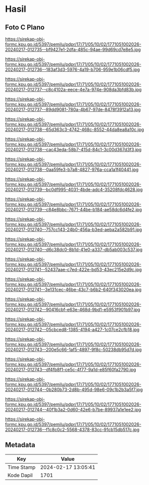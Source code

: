 # Hasil

## Foto C Plano

https://sirekap-obj-formc.kpu.go.id/5397/pemilu/pdpr/17/71/05/10/02/1771051002026-20240217-012735--bf9427e1-2dfa-485c-94ae-99d69cd7e8e5.jpg

https://sirekap-obj-formc.kpu.go.id/5397/pemilu/pdpr/17/71/05/10/02/1771051002026-20240217-012736--183af3d3-5976-4a19-b706-959e1b06cdf5.jpg

https://sirekap-obj-formc.kpu.go.id/5397/pemilu/pdpr/17/71/05/10/02/1771051002026-20240217-012737--c8c4102a-eece-4e7a-974e-908da3bfd83b.jpg

https://sirekap-obj-formc.kpu.go.id/5397/pemilu/pdpr/17/71/05/10/02/1771051002026-20240217-012737--89dd9081-780a-4b67-97de-8478f3912a13.jpg

https://sirekap-obj-formc.kpu.go.id/5397/pemilu/pdpr/17/71/05/10/02/1771051002026-20240217-012738--65d363c3-4742-468c-8552-44da8ea8a10c.jpg

https://sirekap-obj-formc.kpu.go.id/5397/pemilu/pdpr/17/71/05/10/02/1771051002026-20240217-012738--cac43eda-58b7-415d-84c1-3c00d367d3f3.jpg

https://sirekap-obj-formc.kpu.go.id/5397/pemilu/pdpr/17/71/05/10/02/1771051002026-20240217-012738--0aa59fe3-b7a8-4827-976a-cca1a1f40441.jpg

https://sirekap-obj-formc.kpu.go.id/5397/pemilu/pdpr/17/71/05/10/02/1771051002026-20240217-012739--bc0df995-4031-4bde-adc4-35208fdc4628.jpg

https://sirekap-obj-formc.kpu.go.id/5397/pemilu/pdpr/17/71/05/10/02/1771051002026-20240217-012739--c84e8bbc-7671-44be-b184-ae58dc6d4fe2.jpg

https://sirekap-obj-formc.kpu.go.id/5397/pemilu/pdpr/17/71/05/10/02/1771051002026-20240217-012740--757cc143-24b0-456a-b3ed-aeba2a582b91.jpg

https://sirekap-obj-formc.kpu.go.id/5397/pemilu/pdpr/17/71/05/10/02/1771051002026-20240217-012740--d6c38dc0-8b1d-41e0-a337-db5ab003c537.jpg

https://sirekap-obj-formc.kpu.go.id/5397/pemilu/pdpr/17/71/05/10/02/1771051002026-20240217-012741--52437aae-c7ed-422e-bd53-43ec215e2d9c.jpg

https://sirekap-obj-formc.kpu.go.id/5397/pemilu/pdpr/17/71/05/10/02/1771051002026-20240217-012741--3e131cec-46be-43c7-b6b2-640f343020ea.jpg

https://sirekap-obj-formc.kpu.go.id/5397/pemilu/pdpr/17/71/05/10/02/1771051002026-20240217-012742--90416cbf-e63e-468d-9bd1-e5953f901b97.jpg

https://sirekap-obj-formc.kpu.go.id/5397/pemilu/pdpr/17/71/05/10/02/1771051002026-20240217-012742--05cbced8-1385-4194-a427-1c07ce2cfb18.jpg

https://sirekap-obj-formc.kpu.go.id/5397/pemilu/pdpr/17/71/05/10/02/1771051002026-20240217-012743--200e5c66-1af5-4897-9f8c-50238db95d7d.jpg

https://sirekap-obj-formc.kpu.go.id/5397/pemilu/pdpr/17/71/05/10/02/1771051002026-20240217-012743--df4fb8f1-ce5c-4f77-9a1d-e85f60fa2790.jpg

https://sirekap-obj-formc.kpu.go.id/5397/pemilu/pdpr/17/71/05/10/02/1771051002026-20240217-012744--0b280b73-2d8b-495d-98e6-09c1b2b3a5f7.jpg

https://sirekap-obj-formc.kpu.go.id/5397/pemilu/pdpr/17/71/05/10/02/1771051002026-20240217-012744--40f1b3a2-0d60-42e6-b7be-89937a1e1ee2.jpg

https://sirekap-obj-formc.kpu.go.id/5397/pemilu/pdpr/17/71/05/10/02/1771051002026-20240217-012736--f1c8c0c2-5568-4378-83cc-91cb15db517c.jpg


## Metadata

| Key        | Value               |
| ---------- | ------------------- |
| Time Stamp | 2024-02-17 13:05:41 |
| Kode Dapil | 1701                |



